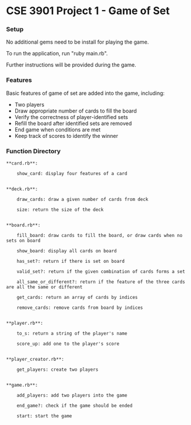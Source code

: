 # CSE 3901 Project 1 - Game of Set

### Setup

No additional gems need to be install for playing the game.

To run the application, run "ruby main.rb".

Further instructions will be provided during the game.

### Features

Basic features of game of set are added into the game, including:

- Two players
- Draw appropriate number of cards to fill the board
- Verify the correctness of player-identified sets
- Refill the board after identified sets are removed
- End game when conditions are met
- Keep track of scores to identify the winner

### Function Directory

    **card.rb**:

        show_card: display four features of a card


    **deck.rb**:

        draw_cards: draw a given number of cards from deck

        size: return the size of the deck


    **board.rb**:

        fill_board: draw cards to fill the board, or draw cards when no sets on board

        show_board: display all cards on board

        has_set?: return if there is set on board

        valid_set?: return if the given combination of cards forms a set

        all_same_or_different?: return if the feature of the three cards are all the same or different

        get_cards: return an array of cards by indices

        remove_cards: remove cards from board by indices


    **player.rb**:

        to_s: return a string of the player's name

        score_up: add one to the player's score


    **player_creator.rb**:

        get_players: create two players


    **game.rb**:

        add_players: add two players into the game

        end_game?: check if the game should be ended

        start: start the game
